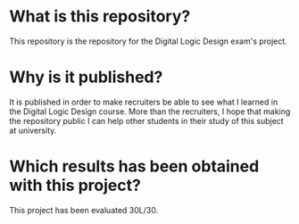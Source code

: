 # What is this repository?
This repository is the repository for the Digital Logic Design exam's project.

# Why is it published?
It is published in order to make recruiters be able to see what I learned in the Digital Logic Design course. More than the recruiters, I hope that making the repository public I can help other students in their study of this subject at university.

# Which results has been obtained with this project?
This project has been evaluated 30L/30.
